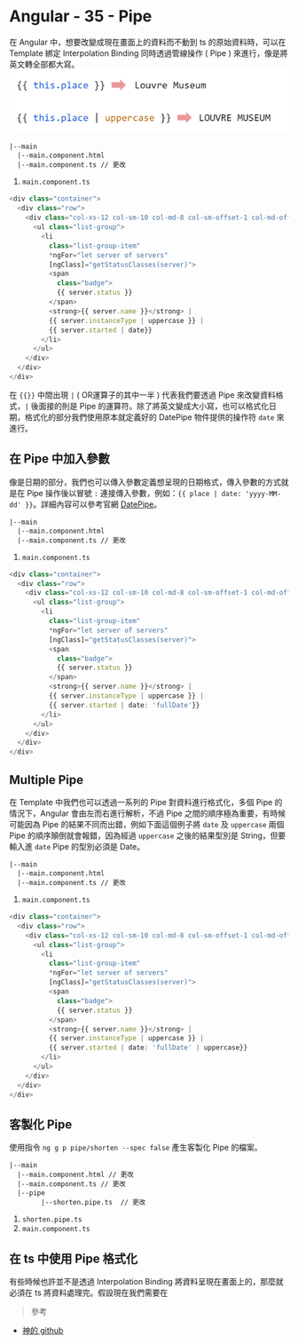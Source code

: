 # Angular - 35 - Pipe
在 Angular 中，想要改變成現在畫面上的資料而不動到 ts 的原始資料時，可以在 Template 綁定 Interpolation Binding 同時透過管線操作 ( Pipe ) 來進行，像是將英文轉全部都大寫。<br/>
![](/images/35-1.png)

```
|--main
  |--main.component.html
  |--main.component.ts // 更改
```

1. `main.component.ts`
```ts
<div class="container">
  <div class="row">
    <div class="col-xs-12 col-sm-10 col-md-8 col-sm-offset-1 col-md-offset-2">
      <ul class="list-group">
        <li
          class="list-group-item"
          *ngFor="let server of servers"
          [ngClass]="getStatusClasses(server)">
          <span
            class="badge">
            {{ server.status }}
          </span>
          <strong>{{ server.name }}</strong> |
          {{ server.instanceType | uppercase }} |
          {{ server.started | date}}
        </li>
      </ul>
    </div>
  </div>
</div>
```

在 `{{}}` 中間出現 `|` ( OR運算子的其中一半 ) 代表我們要透過 Pipe 來改變資料格式，`|` 後面接的則是 Pipe 的運算符。除了將英文變成大小寫，也可以格式化日期，格式化的部分我們使用原本就定義好的 DatePipe 物件提供的操作符 `date` 來進行。

## 在 Pipe 中加入參數
像是日期的部分，我們也可以傳入參數定義想呈現的日期格式，傳入參數的方式就是在 Pipe 操作後以冒號 `:` 連接傳入參數，例如：`{{ place | date: 'yyyy-MM-dd' }}`。詳細內容可以參考官網 [DatePipe](https://angular.tw/api/common/DatePipe)。
```
|--main
  |--main.component.html
  |--main.component.ts // 更改
```

1. `main.component.ts`
```ts
<div class="container">
  <div class="row">
    <div class="col-xs-12 col-sm-10 col-md-8 col-sm-offset-1 col-md-offset-2">
      <ul class="list-group">
        <li
          class="list-group-item"
          *ngFor="let server of servers"
          [ngClass]="getStatusClasses(server)">
          <span
            class="badge">
            {{ server.status }}
          </span>
          <strong>{{ server.name }}</strong> |
          {{ server.instanceType | uppercase }} |
          {{ server.started | date: 'fullDate'}}
        </li>
      </ul>
    </div>
  </div>
</div>
```

## Multiple Pipe
在 Template 中我們也可以透過一系列的 Pipe 對資料進行格式化，多個 Pipe 的情況下，Angular 會由左而右進行解析，不過 Pipe 之間的順序極為重要，有時候可能因為 Pipe 的結果不同而出錯，例如下面這個例子將 `date` 及 `uppercase` 兩個 Pipe 的順序顛倒就會報錯，因為經過 `uppercase` 之後的結果型別是 String，但要輸入進 `date` Pipe 的型別必須是 Date。 
```
|--main
  |--main.component.html
  |--main.component.ts // 更改
```

1. `main.component.ts`
```ts
<div class="container">
  <div class="row">
    <div class="col-xs-12 col-sm-10 col-md-8 col-sm-offset-1 col-md-offset-2">
      <ul class="list-group">
        <li
          class="list-group-item"
          *ngFor="let server of servers"
          [ngClass]="getStatusClasses(server)">
          <span
            class="badge">
            {{ server.status }}
          </span>
          <strong>{{ server.name }}</strong> |
          {{ server.instanceType | uppercase }} |
          {{ server.started | date: 'fullDate' | uppercase}}
        </li>
      </ul>
    </div>
  </div>
</div>
```

## 客製化 Pipe
使用指令 `ng g p pipe/shorten --spec false` 產生客製化 Pipe 的檔案。
```
|--main
  |--main.component.html // 更改
  |--main.component.ts // 更改
  |--pipe
        |--shorten.pipe.ts  // 更改
```

1. `shorten.pipe.ts`
2. `main.component.ts`

## 在 ts 中使用 Pipe 格式化
有些時候也許並不是透過 Interpolation Binding 將資料呈現在畫面上的，那麼就必須在 ts 將資料處理完。假設現在我們需要在

> 參考
* [神的 github](https://github.com/we-jia/Angular-LearningNote/blob/main/12.%20Pipe.md)